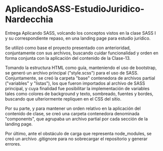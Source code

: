 # AplicandoSASS-EstudioJuridico-Nardecchia
Entrega Aplicando SASS, volcando los conceptos vistos en la clase SASS I y su correspondiente repaso, en una landing page para estudio jurídico.

Se utilizó como base el proyecto presentado con anterioridad, conjuntamente con sus archivos, buscando cuidar funcionalidad y orden en forma conjunta con la aplicación 
del contenido de la Clase-13. 

Tomando la estructura HTML como guía, manteniendo el uso de bootstrap, se generó un archivo principal ("style.scss") para el uso de SASS. Conjuntamente, se creó la carpeta "base"
contenedora de archivos partial ("variables" y "listas"), los que fueron importados al archivo de SASS principal, y cuya finalidad fue posibilitar la implementación de variables 
tales como colores de background y texto, sombreado, fuentes y bordes, buscando que ulteriormente repliquen en el CSS del sitio.

Por su parte, y para mantener un orden relativo en la aplicación del contenido de clase, se creó una carpeta contenedora denominada "components", que agrupaba un archivo partial 
por cada sección de la landing page.

Por último, ante el obstáculo de carga que representa node_modules, se creó un archivo .gitignore para no sobrecargar el repositorio y generar errores.


